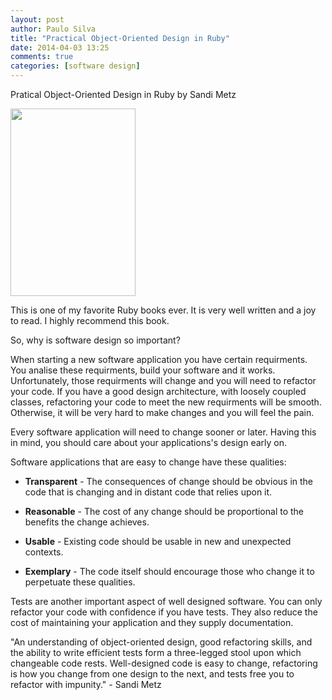 ```yaml
---
layout: post
author: Paulo Silva
title: "Practical Object-Oriented Design in Ruby"
date: 2014-04-03 13:25
comments: true
categories: [software design]
---
```


Pratical Object-Oriented Design in Ruby by Sandi Metz

<img src="{{ root_url }}/blog/images/poodr.jpeg" height="300px" width="200px"/>

This is one of my favorite Ruby books ever. It is very well written and a joy to read. I highly recommend this book.

So, why is software design so important?

When starting a new software application you have certain requirments. You analise these requirments, build your software and it works. Unfortunately, those requirments will change and you will need to refactor your code. If you have a good design architecture, with loosely coupled classes, refactoring your code to meet the new requirments will be smooth. Otherwise, it will be very hard to make changes and you will feel the pain.

Every software application will need to change sooner or later. Having this in mind, you should care about your applications's design early on.


<!-- more -->


Software applications that are easy to change have these qualities:

* **Transparent** - The consequences of change should be obvious in the code that is changing and in distant code that relies upon it.

* **Reasonable** - The cost of any change should be proportional to the benefits the change achieves.

* **Usable** - Existing code should be usable in new and unexpected contexts.

* **Exemplary** - The code itself should encourage those who change it to perpetuate
these qualities.


Tests are another important aspect of well designed software. You can only refactor your code with confidence if you have tests. They also reduce the cost of maintaining your application and they supply documentation.

"An understanding of object-oriented design, good refactoring skills, and the ability to write efficient tests form a three-legged stool upon which changeable code rests. Well-designed code is easy to change, refactoring is how you change from one design to the next, and tests free you to refactor with impunity." - Sandi Metz
